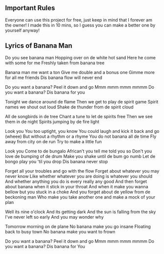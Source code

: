 ## Important Rules

Everyone can use this project for free, just keep in mind that I forever am the owner!
I made this in 10 mins, so I guess you can make a better one by yourself anyway!

## Lyrics of Banana Man

Do you see banana man
Hopping over on de white hot sand
Here he come with some for me
Freshly taken from banana tree

Banana man me want a ton
Give me double and a bonus one
Gimme more for all me friends
Dis banana flow will never end

Do you want a banana?
Peel it down and go
Mmm mmm mmm mmmm
Do you want a banana?
Dis banana for you

Tonight we dance around de flame
Then we get to play de spirit game
Spirit names we shout out loud
Shake de thunder from de spirit cloud

All de songbirds in de tree
Chant a tune to let de spirits free
Then we see them in de night
Spirits jumping by de fire light

Look you
You too uptight, you know
You could laugh and kick it back and go (wheee)
But without a rhythm or a rhyme
You do not banana all de time
Fly away from city on de run
Try to make a little fun

Look you
Come to de bungalo
African't you tell me told you so
Don't you love de bumping of de drum
Make you shake until de bum go numb
Let de bongo play you 'til you drop
Dis banana never stop

Forget all your troubles and go with the flow
Forget about whatever you may never know
Like whether whatever you are doing is whatever you should
And whether anything you do is every really any good
And then forget about banana when it stick in your throat
And when it make you wanna bellow but you stuck in a choke
And you forget about de yellow from de beckoning man
Who make you take another one and make a mock of your plan

Well its nine o'clock
And its getting dark
And the sun is falling from the sky
I've never left so early
And you may wonder why

Tomorrow morning on de plane
No banana make you go insane
Floating back to busy town
No banana make you want to frown

Do you want a banana?
Peel it down and go
Mmm mmm mmm mmmm
Do you want a banana?
Dis banana for
You